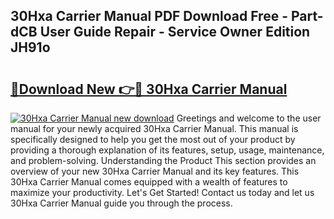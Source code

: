 ## 30Hxa Carrier Manual PDF Download Free - Part-dCB User Guide Repair - Service Owner Edition JH91o

# <h2><a href="http://bc24747.oget.top/?id=30Hxa+Carrier+Manual">🔗Download New 👉🔴 30Hxa Carrier Manual</a></h2>

[![30Hxa Carrier Manual new download](https://i.imgur.com/5g1atiW.png)](http://bc24747.oget.top/?id=30Hxa+Carrier+Manual)
Greetings and welcome to the user manual for your newly acquired 30Hxa Carrier Manual. This manual is specifically designed to help you get the most out of your product by providing a thorough explanation of its features, setup, usage, maintenance, and problem-solving. Understanding the Product This section provides an overview of your new 30Hxa Carrier Manual and its key features. This 30Hxa Carrier Manual comes equipped with a wealth of features to maximize your productivity. Let's Get Started! Contact us today and let us 30Hxa Carrier Manual guide you through the process.

